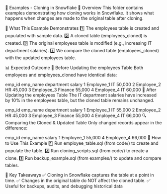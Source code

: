 📁 Examples - Cloning in Snowflake
📌 Overview
This folder contains examples demonstrating how cloning works in Snowflake. It shows what happens when changes are made to the original table after cloning.

📜 What This Example Demonstrates
1️⃣ The employees table is created and populated with sample data.
2️⃣ A cloned table (employees_cloned) is created.
3️⃣ The original employees table is modified (e.g., increasing IT department salaries).
4️⃣ We compare the cloned table (employees_cloned) with the updated employees table.

📊 Expected Outcome
🔹 Before Updating the employees Table
Both employees and employees_cloned have identical data:

emp_id	emp_name	department	salary
1	Employee_1	IT	50,000
2	Employee_2	HR	45,000
3	Employee_3	Finance	55,000
4	Employee_4	IT	60,000
🔹 After Updating the employees Table
The IT department salaries have increased by 10% in the employees table, but the cloned table remains unchanged.

emp_id	emp_name	department	salary
1	Employee_1	IT	55,000
2	Employee_2	HR	45,000
3	Employee_3	Finance	55,000
4	Employee_4	IT	66,000
🔍 Comparing the Cloned & Updated Table
Only changed records appear in the difference:

emp_id	emp_name	salary
1	Employee_1	55,000
4	Employee_4	66,000
🚀 How to Use This Example
1️⃣ Run employee_table.sql (from code/) to create and populate the table.
2️⃣ Run cloning_scripts.sql (from code/) to create a clone.
3️⃣ Run backup_example.sql (from examples/) to update and compare tables.

🎯 Key Takeaways
✅ Cloning in Snowflake captures the table at a point in time.
✅ Changes in the original table do NOT affect the cloned table.
✅ Useful for backups, audits, and debugging historical data


